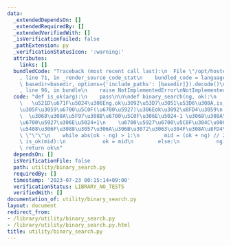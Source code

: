 ```yaml
---
data:
  _extendedDependsOn: []
  _extendedRequiredBy: []
  _extendedVerifiedWith: []
  _isVerificationFailed: false
  _pathExtension: py
  _verificationStatusIcon: ':warning:'
  attributes:
    links: []
  bundledCode: "Traceback (most recent call last):\n  File \"/opt/hostedtoolcache/PyPy/3.7.13/x64/site-packages/onlinejudge_verify/documentation/build.py\"\
    , line 71, in _render_source_code_stat\n    bundled_code = language.bundle(stat.path,\
    \ basedir=basedir, options={'include_paths': [basedir]}).decode()\n  File \"/opt/hostedtoolcache/PyPy/3.7.13/x64/site-packages/onlinejudge_verify/languages/python.py\"\
    , line 96, in bundle\n    raise NotImplementedError\nNotImplementedError\n"
  code: "def is_ok(arg):\n    pass\n\n\ndef binary_search(ng, ok):\n    \"\"\"\n \
    \   \u521D\u671F\u5024\u306Eng,ok\u3092\u53D7\u3051\u53D6\u308A,is_ok\u3092\u6E80\
    \u305F\u3059\u6700\u5C0F(\u6700\u5927)\u306Eok\u3092\u8FD4\u3059\n    ng ok \u306F\
    \  \u3068\u308A\u5F97\u308B\u6700\u5C0F\u306E\u5024-1 \u3068\u308A\u5F97\u308B\
    \u6700\u5927\u306E\u5024+1\n    \u6700\u5927\u6700\u5C0F\u304C\u9006\u306E\u5834\
    \u5408\u306F\u3088\u3057\u306A\u306B\u3072\u3063\u304F\u308A\u8FD4\u3059\n   \
    \ \"\"\"\n    while abs(ok - ng) > 1:\n        mid = (ok + ng) // 2\n        if\
    \ is_ok(mid):\n            ok = mid\n        else:\n            ng = mid\n   \
    \ return ok\n"
  dependsOn: []
  isVerificationFile: false
  path: utility/binary_search.py
  requiredBy: []
  timestamp: '2023-07-23 00:15:14+09:00'
  verificationStatus: LIBRARY_NO_TESTS
  verifiedWith: []
documentation_of: utility/binary_search.py
layout: document
redirect_from:
- /library/utility/binary_search.py
- /library/utility/binary_search.py.html
title: utility/binary_search.py
---
```


